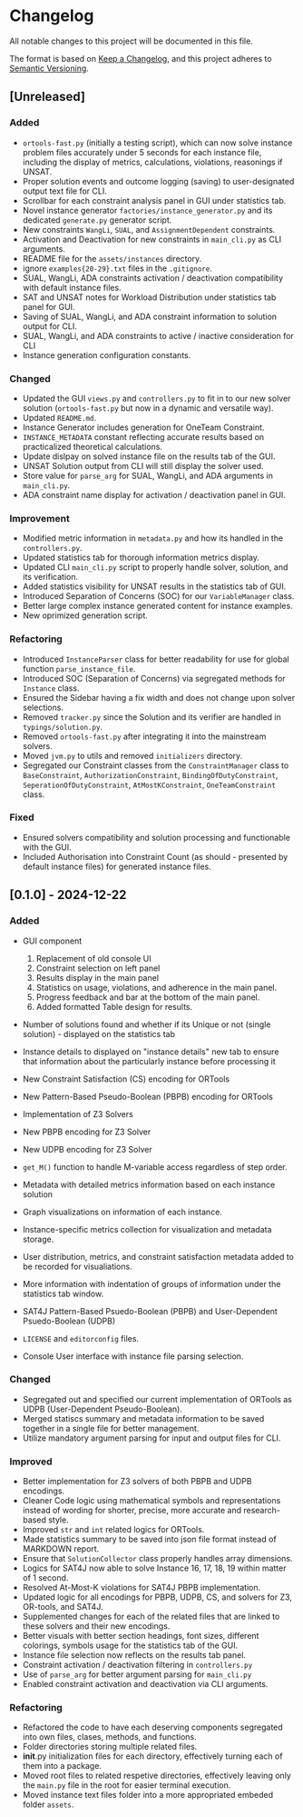 # Changelog

All notable changes to this project will be documented in this file.

The format is based on [Keep a Changelog](https://keepachangelog.com/en/1.0.0/),
and this project adheres to [Semantic Versioning](https://semver.org/spec/v2.0.0.html).

## [Unreleased]

### Added
- `ortools-fast.py` (initially a testing script), which can now solve instance problem files accurately under 5 seconds for each instance file, including the display of metrics, calculations, violations, reasonings if UNSAT.
- Proper solution events and outcome logging (saving) to user-designated output text file for CLI.
- Scrollbar for each constraint analysis panel in GUI under statistics tab.
- Novel instance generator `factories/instance_generator.py` and its dedicated `generate.py` generator script.
- New constraints `WangLi`, `SUAL`, and `AssignmentDependent` constraints.
- Activation and Deactivation for new constraints in `main_cli.py` as CLI arguments.
- README file for the `assets/instances` directory.
- ignore `examples{20-29}.txt` files in the `.gitignore`.
- SUAL, WangLi, ADA constraints activation / deactivation compatibility with default instance files.
- SAT and UNSAT notes for Workload Distribution under statistics tab panel for GUI.
- Saving of SUAL, WangLi, and ADA constraint information to solution output for CLI.
- SUAL, WangLi, and ADA constraints to active / inactive consideration for CLI
- Instance generation configuration constants.

### Changed
- Updated the GUI `views.py` and `controllers.py` to fit in to our new solver solution (`ortools-fast.py` but now in a dynamic and versatile way).
- Updated `README.md`.
- Instance Generator includes generation for OneTeam Constraint.
- `INSTANCE_METADATA` constant reflecting accurate results based on practicalized theoretical calculations.
- Update dislpay on solved instance file on the results tab of the GUI.
- UNSAT Solution output from CLI will still display the solver used.
- Store value for `parse_arg` for SUAL, WangLi, and ADA arguments in `main_cli.py`.
- ADA constraint name display for activation / deactivation panel in GUI.

### Improvement
- Modified metric information in `metadata.py` and how its handled in the `controllers.py`.
- Updated statistics tab for thorough information metrics display.
- Updated CLI `main_cli.py` script to properly handle solver, solution, and its verification.
- Added statistics visibility for UNSAT results in the statistics tab of GUI.
- Introduced Separation of Concerns (SOC) for our `VariableManager` class.
- Better large complex instance generated content for instance examples.
- New oprimized generation script.

### Refactoring
- Introduced `InstanceParser` class for better readability for use for global function `parse_instance_file`.
- Introduced SOC (Separation of Concerns) via segregated methods for `Instance` class.
- Ensured the Sidebar having a fix width and does not change upon solver selections.
- Removed `tracker.py` since the Solution and its verifier are handled in `typings/solution.py`.
- Removed `ortools-fast.py` after integrating it into the mainstream solvers.
- Moved `jvm.py` to utils and removed `initializers` directory.
- Segregated our Constraint classes from the `ConstraintManager` class to `BaseConstraint`, `AuthorizationConstraint`, `BindingOfDutyConstraint`, `SeperationOfDutyConstraint`, `AtMostKConstraint`, `OneTeamConstraint` class.

### Fixed
- Ensured solvers compatibility and solution processing and functionable with the GUI.
- Included Authorisation into Constraint Count (as should - presented by default instance files) for generated instance files.

## [0.1.0] - 2024-12-22

### Added
- GUI component
    1. Replacement of old console UI
    2. Constraint selection on left panel
    3. Results display in the main panel
    4. Statistics on usage, violations, and adherence in the main panel.
    5. Progress feedback and bar at the bottom of the main panel.
    6. Added formatted Table design for results.

- Number of solutions found and whether if its Unique or not (single solution) - displayed on the statistics tab
- Instance details to displayed on "instance details" new tab to ensure that information about the particularly instance before processing it
- New Constraint Satisfaction (CS) encoding for ORTools
- New Pattern-Based Pseudo-Boolean (PBPB) encoding for ORTools
- Implementation of Z3 Solvers
- New PBPB encoding for Z3 Solver
- New UDPB encoding for Z3 Solver
- `get_M()` function to handle M-variable access regardless of step order.
- Metadata with detailed metrics information based on each instance solution
- Graph visualizations on information of each instance.
- Instance-specific metrics collection for visualization and metadata storage.
- User distribution, metrics, and constraint satisfaction metadata added to be recorded for visualiations.
- More information with indentation of groups of information under the statistics tab window.
- SAT4J Pattern-Based Psuedo-Boolean (PBPB) and User-Dependent Psuedo-Boolean (UDPB)
- `LICENSE` and `editorconfig` files.
- Console User interface with instance file parsing selection.

### Changed
- Segregated out and specified our current implementation of ORTools as UDPB (User-Dependent Pseudo-Boolean).
- Merged statiscs summary and metadata information to be saved together in a single file for better management.
- Utilize mandatory argument parsing for input and output files for CLI.

### Improved
- Better implementation for Z3 solvers of both PBPB and UDPB encodings.
- Cleaner Code logic using mathematical symbols and representations instead of wording for shorter, precise, more accurate and research-based style.
- Improved `str` and `int` related logics for ORTools.
- Made statistics summary to be saved into json file format instead of MARKDOWN report.
- Ensure that `SolutionCollector` class properly handles array dimensions.
- Logics for SAT4J now able to solve Instance 16, 17, 18, 19 within matter of 1 second.
- Resolved At-Most-K violations for SAT4J PBPB implementation.
- Updated logic for all encodings for PBPB, UDPB, CS, and solvers for Z3, OR-tools, and SAT4J.
- Supplemented changes for each of the related files that are linked to these solvers and their new encodings.
- Better visuals with better section headings, font sizes, different colorings, symbols usage for the statistics tab of the GUI.
- Instance file selection now reflects on the results tab panel.
- Constraint activation / deactivation filtering in `controllers.py`
- Use of `parse_arg` for better argument parsing for `main_cli.py`
- Enabled constraint activation and deactivation via CLI arguments.

### Refactoring
- Refactored the code to have each deserving components segregated into own files, clases, methods, and functions.
- Folder directories storing multiple related files.
- __init__.py initialization files for each directory, effectively turning each of them into a package.
- Moved root files to related respetive directories, effectively leaving only the `main.py` file in the root for easier terminal execution.
- Moved instance text files folder into a more appropriated embeded folder `assets`.
